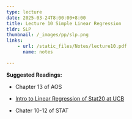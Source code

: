 ```yaml
---
type: lecture
date: 2025-03-24T8:00:00+8:00
title: Lecture 10 Simple Linear Regression
tldr: SLP
thumbnail: /_images/pp/slp.png
links: 
    - url: /static_files/Notes/lecture10.pdf
      name: notes

---
```

**Suggested Readings:**

- Chapter 13 of AOS

- [Intro to Linear Regression of Stat20 at UCB](https://stat20.berkeley.edu/fall-2024/2-summarizing-data/06-multiple-linear-regression/notes.html)

- Chater 10-12 of STAT